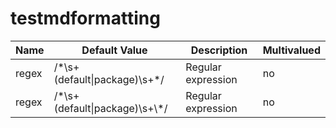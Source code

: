 # testmdformatting

|Name|Default Value|Description|Multivalued|
|----|-------------|-----------|-----------|
|regex|\/\*\s+(default\|package)\s+\*\/|Regular expression|no|
|regex|\/\*\s+(default\|package)\s+\\\*\/|Regular expression|no|

